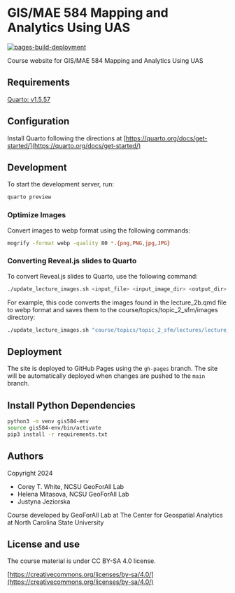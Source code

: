# GIS/MAE 584 Mapping and Analytics Using UAS

[![pages-build-deployment](https://github.com/ncsu-geoforall-lab/gis-584-uas-course/actions/workflows/pages/pages-build-deployment/badge.svg?branch=gh-pages)](https://github.com/ncsu-geoforall-lab/gis-584-uas-course/actions/workflows/pages/pages-build-deployment)

Course website for GIS/MAE 584 Mapping and Analytics Using UAS

## Requirements

[Quarto: v1.5.57](https://quarto.org/docs/get-started/)

## Configuration

Install Quarto following the directions at [https://quarto.org/docs/get-started/](https://quarto.org/docs/get-started/)

## Development

To start the development server, run:

```bash
quarto preview
```

### Optimize Images

Convert images to webp format using the following commands:

```bash
mogrify -format webp -quality 80 *.{png,PNG,jpg,JPG}
```

### Converting Reveal.js slides to Quarto

To convert Reveal.js slides to Quarto, use the following command:

```bash
./update_lecture_images.sh <input_file> <input_image_dir> <output_dir> 
```

For example, this code converts the images found in the lecture_2b.qmd file to webp format and saves them to the course/topics/topic_2_sfm/images directory:

```bash
./update_lecture_images.sh "course/topics/topic_2_sfm/lectures/lecture_2b.qmd" "../uav-lidar-analytics-course/lectures/" "course/topics/topic_2_sfm/images
```

## Deployment

The site is deployed to GitHub Pages using the `gh-pages` branch. The site will be automatically deployed when changes are pushed to the `main` branch.

## Install Python Dependencies

```bash
python3 -m venv gis584-env
source gis584-env/bin/activate
pip3 install -r requirements.txt
```

## Authors

Copyright 2024

- Corey T. White, NCSU GeoForAll Lab
- Helena Mitasova, NCSU GeoForAll Lab
- Justyna Jeziorska

Course developed by GeoForAll Lab at The Center for Geospatial Analytics at North Carolina State University

## License and use

The course material is under CC BY-SA 4.0 license.

[https://creativecommons.org/licenses/by-sa/4.0/](https://creativecommons.org/licenses/by-sa/4.0/)
